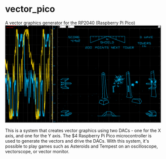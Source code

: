 # vector_pico
A vector graphics generator for the RP2040 (Raspberry Pi Pico)
![Scope Trace](hero.png)

This is a system that creates vector graphics using two DACs - one for the X axis, and one for the Y axis. The $4 Raspberry Pi Pico microcontroller is used to generate the vectors and drive the DACs. With this system, it's possible to play games such as Asteroids and Tempest on an oscilloscope, vectorscope, or vector monitor.

